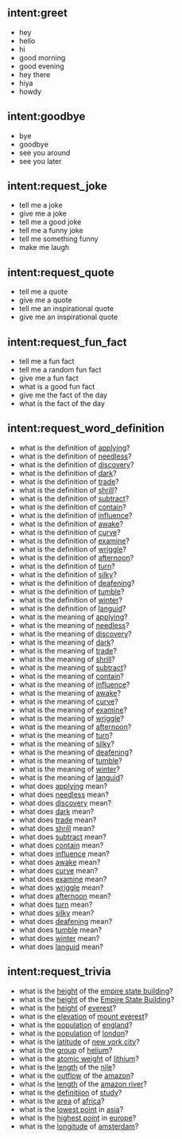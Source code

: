 ## intent:greet
- hey
- hello
- hi
- good morning
- good evening
- hey there
- hiya
- howdy

## intent:goodbye
- bye
- goodbye
- see you around
- see you later

## intent:request_joke
- tell me a joke
- give me a joke
- tell me a good joke
- tell me a funny joke
- tell me something funny
- make me laugh

## intent:request_quote
- tell me a quote
- give me a quote
- tell me an inspirational quote
- give me an inspirational quote

## intent:request_fun_fact
- tell me a fun fact
- tell me a random fun fact
- give me a fun fact
- what is a good fun fact
- give me the fact of the day
- what is the fact of the day

## intent:request_word_definition
- what is the definition of [applying](word)?
- what is the definition of [needless](word)?
- what is the definition of [discovery](word)?
- what is the definition of [dark](word)?
- what is the definition of [trade](word)?
- what is the definition of [shrill](word)?
- what is the definition of [subtract](word)?
- what is the definition of [contain](word)?
- what is the definition of [influence](word)?
- what is the definition of [awake](word)?
- what is the definition of [curve](word)?
- what is the definition of [examine](word)?
- what is the definition of [wriggle](word)?
- what is the definition of [afternoon](word)?
- what is the definition of [turn](word)?
- what is the definition of [silky](word)?
- what is the definition of [deafening](word)?
- what is the definition of [tumble](word)?
- what is the definition of [winter](word)?
- what is the definition of [languid](word)?
- what is the meaning of [applying](word)?
- what is the meaning of [needless](word)?
- what is the meaning of [discovery](word)?
- what is the meaning of [dark](word)?
- what is the meaning of [trade](word)?
- what is the meaning of [shrill](word)?
- what is the meaning of [subtract](word)?
- what is the meaning of [contain](word)?
- what is the meaning of [influence](word)?
- what is the meaning of [awake](word)?
- what is the meaning of [curve](word)?
- what is the meaning of [examine](word)?
- what is the meaning of [wriggle](word)?
- what is the meaning of [afternoon](word)?
- what is the meaning of [turn](word)?
- what is the meaning of [silky](word)?
- what is the meaning of [deafening](word)?
- what is the meaning of [tumble](word)?
- what is the meaning of [winter](word)?
- what is the meaning of [languid](word)?
- what does [applying](word) mean?
- what does [needless](word) mean?
- what does [discovery](word) mean?
- what does [dark](word) mean?
- what does [trade](word) mean?
- what does [shrill](word) mean?
- what does [subtract](word) mean?
- what does [contain](word) mean?
- what does [influence](word) mean?
- what does [awake](word) mean?
- what does [curve](word) mean?
- what does [examine](word) mean?
- what does [wriggle](word) mean?
- what does [afternoon](word) mean?
- what does [turn](word) mean?
- what does [silky](word) mean?
- what does [deafening](word) mean?
- what does [tumble](word) mean?
- what does [winter](word) mean?
- what does [languid](word) mean?


## intent:request_trivia
- what is the [height](attribute) of the [empire state building](entity)?
- what is the [height](attribute) of the [Empire State Building](entity)?
- what is the [height](attribute) of [everest](entity)?
- what is the [elevation](attribute) of [mount everest](entity)?
- what is the [population](attribute) of [england](entity)?
- what is the [population](attribute) of [london](entity)?
- what is the [latitude](attribute) of [new york city](entity)?
- what is the [group](attribute) of [helium](entity)?
- what is the [atomic weight](attribute) of [lithium](entity)?
- what is the [length](attribute) of the [nile](entity)?
- what is the [outflow](attribute) of the [amazon](entity)?
- what is the [length](attribute) of the [amazon river](entity)?
- what is the [definitiion](attribute) of [study](entity)?
- what is the [area](attribute) of [africa](entity)?
- what is the [lowest point](attribute) in [asia](entity)?
- what is the [highest point](attribute) in [europe](entity)?
- what is the [longitude](attribute) of [amsterdam](entity)?

